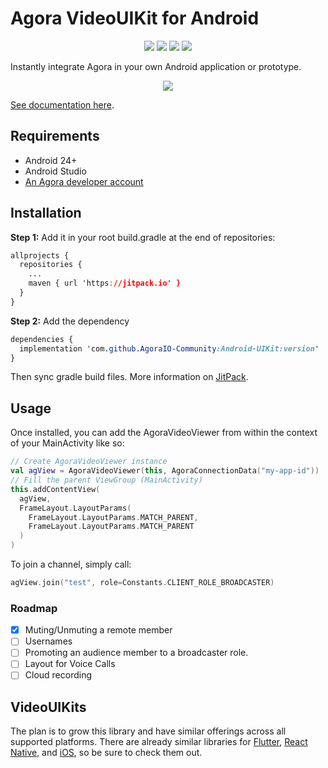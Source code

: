 # Agora VideoUIKit for Android

<p align="center">
	<a href="https://jitpack.io/#AgoraIO-Community/VideoUIKit-Android">
    <img src="https://jitpack.io/v/AgoraIO-Community/VideoUIKit-Android.svg"/></a>
	<img src="https://github.com/AgoraIO-Community/VideoUIKit-Android/workflows/Build/badge.svg"/>
  <img src="https://img.shields.io/github/license/AgoraIO-Community/VideoUIKit-Android"/>
  <a href="https://www.agora.io/en/join-slack/">
    <img src="https://img.shields.io/badge/slack-@RTE%20Dev-blue.svg?logo=slack">
  </a>
</p>


Instantly integrate Agora in your own Android application or prototype.

<p align="center"><img src="https://camo.githubusercontent.com/affd109caf06f0014a55bc411b66b34b8dc68f8d86befe6a2f27dad1fc7c6a5b/68747470733a2f2f692e6962622e636f2f5853576d57397a2f4e65772d50726f6a6563742d372e706e67"/>
</p>

[See documentation here](https://agoraio-community.github.io/VideoUIKit-Android/agorauikit_android/io.agora.agorauikit_android/index.html).

## Requirements

- Android 24+
- Android Studio
- [An Agora developer account](https://www.agora.io/en/blog/how-to-get-started-with-agora?utm_source=github&utm_repo=agora-android-uikit)

## Installation

**Step 1:** Add it in your root build.gradle at the end of repositories:

```css
allprojects {
  repositories {
    ...
    maven { url 'https://jitpack.io' }
  }
}
```

**Step 2:** Add the dependency

```css
dependencies {
  implementation 'com.github.AgoraIO-Community:Android-UIKit:version'
}
```

Then sync gradle build files. More information on [JitPack](https://jitpack.io/#AgoraIO-Community/Android-UIKit).

## Usage

Once installed, you can add the AgoraVideoViewer from within the context of your MainActivity like so:

```kotlin
// Create AgoraVideoViewer instance
val agView = AgoraVideoViewer(this, AgoraConnectionData("my-app-id"))
// Fill the parent ViewGroup (MainActivity)
this.addContentView(
  agView,
  FrameLayout.LayoutParams(
    FrameLayout.LayoutParams.MATCH_PARENT,
    FrameLayout.LayoutParams.MATCH_PARENT
  )
)
```

To join a channel, simply call:

```kotlin
agView.join("test", role=Constants.CLIENT_ROLE_BROADCASTER)
```

### Roadmap

- [x] Muting/Unmuting a remote member
- [ ] Usernames
- [ ] Promoting an audience member to a broadcaster role.
- [ ] Layout for Voice Calls
- [ ] Cloud recording

## VideoUIKits

The plan is to grow this library and have similar offerings across all supported platforms. There are already similar libraries for [Flutter](https://github.com/AgoraIO-Community/VideoUIKit-Flutter/), [React Native](https://github.com/AgoraIO-Community/ReactNative-UIKit), and [iOS](https://github.com/AgoraIO-Community/iOS-UIKit/), so be sure to check them out.